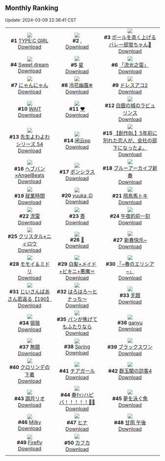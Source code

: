 ## Monthly Ranking
Update: 2024-03-09 22:38:41 CST

|      |      |      |
| :----: | :----: | :----: |
| ![](https://i.pixiv.re/c/240x480/img-master/img/2024/02/10/00/00/06/115906406_p0_master1200.jpg)<br>**#1** [TYPE:C GIRL](https://www.pixiv.net/artworks/115906406)<br>[Download](https://i.pixiv.re/img-original/img/2024/02/10/00/00/06/115906406_p0.jpg) | ![](https://i.pixiv.re/c/240x480/img-master/img/2024/02/10/00/00/25/115906527_p0_master1200.jpg)<br>**#2** [.](https://www.pixiv.net/artworks/115906527)<br>[Download](https://i.pixiv.re/img-original/img/2024/02/10/00/00/25/115906527_p0.jpg) | ![](https://i.pixiv.re/c/240x480/img-master/img/2024/02/10/18/13/08/115926958_p0_master1200.jpg)<br>**#3** [ボールを高く上げるバレー部蛍ちゃん🏐](https://www.pixiv.net/artworks/115926958)<br>[Download](https://i.pixiv.re/img-original/img/2024/02/10/18/13/08/115926958_p0.jpg) |
| ![](https://i.pixiv.re/c/240x480/img-master/img/2024/02/11/06/12/16/115940705_p0_master1200.jpg)<br>**#4** [Sweet dream](https://www.pixiv.net/artworks/115940705)<br>[Download](https://i.pixiv.re/img-original/img/2024/02/11/06/12/16/115940705_p0.png) | ![](https://i.pixiv.re/c/240x480/img-master/img/2024/02/10/19/09/12/115928533_p0_master1200.jpg)<br>**#5** [星](https://www.pixiv.net/artworks/115928533)<br>[Download](https://i.pixiv.re/img-original/img/2024/02/10/19/09/12/115928533_p0.jpg) | ![](https://i.pixiv.re/c/240x480/img-master/img/2024/02/08/13/21/47/115864464_p0_master1200.jpg)<br>**#6** [「流光之萤」](https://www.pixiv.net/artworks/115864464)<br>[Download](https://i.pixiv.re/img-original/img/2024/02/08/13/21/47/115864464_p0.jpg) |
| ![](https://i.pixiv.re/c/240x480/img-master/img/2024/02/10/14/06/16/115921253_p0_master1200.jpg)<br>**#7** [にゃんにゃん](https://www.pixiv.net/artworks/115921253)<br>[Download](https://i.pixiv.re/img-original/img/2024/02/10/14/06/16/115921253_p0.png) | ![](https://i.pixiv.re/c/240x480/img-master/img/2024/02/10/01/01/56/115908961_p0_master1200.jpg)<br>**#8** [冷花幽露❄](https://www.pixiv.net/artworks/115908961)<br>[Download](https://i.pixiv.re/img-original/img/2024/02/10/01/01/56/115908961_p0.jpg) | ![](https://i.pixiv.re/c/240x480/img-master/img/2024/02/10/00/08/16/115907169_p0_master1200.jpg)<br>**#9** [ドレスアコ2](https://www.pixiv.net/artworks/115907169)<br>[Download](https://i.pixiv.re/img-original/img/2024/02/10/00/08/16/115907169_p0.jpg) |
| ![](https://i.pixiv.re/c/240x480/img-master/img/2024/02/08/02/00/00/115855899_p0_master1200.jpg)<br>**#10** [WAIT](https://www.pixiv.net/artworks/115855899)<br>[Download](https://i.pixiv.re/img-original/img/2024/02/08/02/00/00/115855899_p0.png) | ![](https://i.pixiv.re/c/240x480/img-master/img/2024/02/10/09/18/12/115916001_p0_master1200.jpg)<br>**#11** [❤️](https://www.pixiv.net/artworks/115916001)<br>[Download](https://i.pixiv.re/img-original/img/2024/02/10/09/18/12/115916001_p0.jpg) | ![](https://i.pixiv.re/c/240x480/img-master/img/2024/02/10/00/12/09/115907318_p0_master1200.jpg)<br>**#12** [白銀の城のラビュリンス](https://www.pixiv.net/artworks/115907318)<br>[Download](https://i.pixiv.re/img-original/img/2024/02/10/00/12/09/115907318_p0.jpg) |
| ![](https://i.pixiv.re/c/240x480/img-master/img/2024/02/10/08/43/59/115915470_p0_master1200.jpg)<br>**#13** [先生よわよわシリーズ 54](https://www.pixiv.net/artworks/115915470)<br>[Download](https://i.pixiv.re/img-original/img/2024/02/10/08/43/59/115915470_p0.jpg) | ![](https://i.pixiv.re/c/240x480/img-master/img/2024/02/12/13/03/27/115983357_p0_master1200.jpg)<br>**#14** [闲云pp](https://www.pixiv.net/artworks/115983357)<br>[Download](https://i.pixiv.re/img-original/img/2024/02/12/13/03/27/115983357_p0.jpg) | ![](https://i.pixiv.re/c/240x480/img-master/img/2024/02/11/12/06/43/115918942_p0_master1200.jpg)<br>**#15** [【創作BL】5年前に別れた恋人が、会社の部下になったよ。](https://www.pixiv.net/artworks/115918942)<br>[Download](https://i.pixiv.re/img-original/img/2024/02/11/12/06/43/115918942_p0.jpg) |
| ![](https://i.pixiv.re/c/240x480/img-master/img/2024/02/10/12/03/25/115919026_p0_master1200.jpg)<br>**#16** [ヘブバン×AngelBeats](https://www.pixiv.net/artworks/115919026)<br>[Download](https://i.pixiv.re/img-original/img/2024/02/10/12/03/25/115919026_p0.jpg) | ![](https://i.pixiv.re/c/240x480/img-master/img/2024/02/10/17/02/48/115925095_p0_master1200.jpg)<br>**#17** [ポンシラス](https://www.pixiv.net/artworks/115925095)<br>[Download](https://i.pixiv.re/img-original/img/2024/02/10/17/02/48/115925095_p0.jpg) | ![](https://i.pixiv.re/c/240x480/img-master/img/2024/02/10/12/22/43/115919376_p0_master1200.jpg)<br>**#18** [ブルーアーカイブ新春](https://www.pixiv.net/artworks/115919376)<br>[Download](https://i.pixiv.re/img-original/img/2024/02/10/12/22/43/115919376_p0.jpg) |
| ![](https://i.pixiv.re/c/240x480/img-master/img/2024/02/10/17/59/47/115926478_p0_master1200.jpg)<br>**#19** [就業時間](https://www.pixiv.net/artworks/115926478)<br>[Download](https://i.pixiv.re/img-original/img/2024/02/10/17/59/47/115926478_p0.jpg) | ![](https://i.pixiv.re/c/240x480/img-master/img/2024/02/10/10/22/38/115917033_p0_master1200.jpg)<br>**#20** [yuuka :D](https://www.pixiv.net/artworks/115917033)<br>[Download](https://i.pixiv.re/img-original/img/2024/02/10/10/22/38/115917033_p0.jpg) | ![](https://i.pixiv.re/c/240x480/img-master/img/2024/02/08/00/00/55/115852716_p0_master1200.jpg)<br>**#21** [飛鳥馬トキ](https://www.pixiv.net/artworks/115852716)<br>[Download](https://i.pixiv.re/img-original/img/2024/02/08/00/00/55/115852716_p0.jpg) |
| ![](https://i.pixiv.re/c/240x480/img-master/img/2024/02/08/01/12/51/115854927_p0_master1200.jpg)<br>**#22** [流萤](https://www.pixiv.net/artworks/115854927)<br>[Download](https://i.pixiv.re/img-original/img/2024/02/08/01/12/51/115854927_p0.jpg) | ![](https://i.pixiv.re/c/240x480/img-master/img/2024/02/10/13/54/17/115916076_p0_master1200.jpg)<br>**#23** [黍](https://www.pixiv.net/artworks/115916076)<br>[Download](https://i.pixiv.re/img-original/img/2024/02/10/13/54/17/115916076_p0.png) | ![](https://i.pixiv.re/c/240x480/img-master/img/2024/02/11/13/39/30/115952605_p0_master1200.jpg)<br>**#24** [午夜的前一刻](https://www.pixiv.net/artworks/115952605)<br>[Download](https://i.pixiv.re/img-original/img/2024/02/11/13/39/30/115952605_p0.jpg) |
| ![](https://i.pixiv.re/c/240x480/img-master/img/2024/02/10/00/12/55/115907348_p0_master1200.jpg)<br>**#25** [クリスタル×ニィロウ](https://www.pixiv.net/artworks/115907348)<br>[Download](https://i.pixiv.re/img-original/img/2024/02/10/00/12/55/115907348_p0.png) | ![](https://i.pixiv.re/c/240x480/img-master/img/2024/02/11/06/27/36/115945063_p0_master1200.jpg)<br>**#26** [🐚](https://www.pixiv.net/artworks/115945063)<br>[Download](https://i.pixiv.re/img-original/img/2024/02/11/06/27/36/115945063_p0.png) | ![](https://i.pixiv.re/c/240x480/img-master/img/2024/02/09/18/07/01/115895910_p0_master1200.jpg)<br>**#27** [新春快乐~](https://www.pixiv.net/artworks/115895910)<br>[Download](https://i.pixiv.re/img-original/img/2024/02/09/18/07/01/115895910_p0.jpg) |
| ![](https://i.pixiv.re/c/240x480/img-master/img/2024/02/10/11/46/16/115918536_p0_master1200.jpg)<br>**#28** [モモイ＆ミドリ](https://www.pixiv.net/artworks/115918536)<br>[Download](https://i.pixiv.re/img-original/img/2024/02/10/11/46/16/115918536_p0.jpg) | ![](https://i.pixiv.re/c/240x480/img-master/img/2024/02/10/12/41/27/115919714_p0_master1200.jpg)<br>**#29** [白髪+メイド+ビキニ+悪魔＝](https://www.pixiv.net/artworks/115919714)<br>[Download](https://i.pixiv.re/img-original/img/2024/02/10/12/41/27/115919714_p0.jpg) | ![](https://i.pixiv.re/c/240x480/img-master/img/2024/02/10/12/23/47/115919389_p0_master1200.jpg)<br>**#30** [「~春のエリシア~」](https://www.pixiv.net/artworks/115919389)<br>[Download](https://i.pixiv.re/img-original/img/2024/02/10/12/23/47/115919389_p0.jpg) |
| ![](https://i.pixiv.re/c/240x480/img-master/img/2024/02/10/11/11/57/115917788_p0_master1200.jpg)<br>**#31** [じいさんばあさん若返る【190】](https://www.pixiv.net/artworks/115917788)<br>[Download](https://i.pixiv.re/img-original/img/2024/02/10/11/11/57/115917788_p0.jpg) | ![](https://i.pixiv.re/c/240x480/img-master/img/2024/02/10/23/28/31/115936894_p0_master1200.jpg)<br>**#32** [はろはろ～ヒナっち～](https://www.pixiv.net/artworks/115936894)<br>[Download](https://i.pixiv.re/img-original/img/2024/02/10/23/28/31/115936894_p0.jpg) | ![](https://i.pixiv.re/c/240x480/img-master/img/2024/02/08/12/00/58/115863152_p0_master1200.jpg)<br>**#33** [无题](https://www.pixiv.net/artworks/115863152)<br>[Download](https://i.pixiv.re/img-original/img/2024/02/08/12/00/58/115863152_p0.png) |
| ![](https://i.pixiv.re/c/240x480/img-master/img/2024/02/10/03/36/19/115911982_p0_master1200.jpg)<br>**#34** [银狼](https://www.pixiv.net/artworks/115911982)<br>[Download](https://i.pixiv.re/img-original/img/2024/02/10/03/36/19/115911982_p0.jpg) | ![](https://i.pixiv.re/c/240x480/img-master/img/2024/02/10/00/04/41/115907026_p0_master1200.jpg)<br>**#35** [パンが焦げてもふたりなら](https://www.pixiv.net/artworks/115907026)<br>[Download](https://i.pixiv.re/img-original/img/2024/02/10/00/04/41/115907026_p0.jpg) | ![](https://i.pixiv.re/c/240x480/img-master/img/2024/02/11/19/24/31/115960851_p0_master1200.jpg)<br>**#36** [ganyu](https://www.pixiv.net/artworks/115960851)<br>[Download](https://i.pixiv.re/img-original/img/2024/02/11/19/24/31/115960851_p0.jpg) |
| ![](https://i.pixiv.re/c/240x480/img-master/img/2024/02/11/18/30/46/115959359_p0_master1200.jpg)<br>**#37** [無題](https://www.pixiv.net/artworks/115959359)<br>[Download](https://i.pixiv.re/img-original/img/2024/02/11/18/30/46/115959359_p0.jpg) | ![](https://i.pixiv.re/c/240x480/img-master/img/2024/02/08/03/29/43/115855194_p0_master1200.jpg)<br>**#38** [Spring](https://www.pixiv.net/artworks/115855194)<br>[Download](https://i.pixiv.re/img-original/img/2024/02/08/03/29/43/115855194_p0.png) | ![](https://i.pixiv.re/c/240x480/img-master/img/2024/02/11/17/34/37/115957829_p0_master1200.jpg)<br>**#39** [ブラックスワン](https://www.pixiv.net/artworks/115957829)<br>[Download](https://i.pixiv.re/img-original/img/2024/02/11/17/34/37/115957829_p0.png) |
| ![](https://i.pixiv.re/c/240x480/img-master/img/2024/02/12/19/45/11/115992878_p0_master1200.jpg)<br>**#40** [クロリンデの下着](https://www.pixiv.net/artworks/115992878)<br>[Download](https://i.pixiv.re/img-original/img/2024/02/12/19/45/11/115992878_p0.png) | ![](https://i.pixiv.re/c/240x480/img-master/img/2024/02/08/15/02/43/115865927_p0_master1200.jpg)<br>**#41** [チアガール](https://www.pixiv.net/artworks/115865927)<br>[Download](https://i.pixiv.re/img-original/img/2024/02/08/15/02/43/115865927_p0.png) | ![](https://i.pixiv.re/c/240x480/img-master/img/2024/02/09/00/10/59/115879931_p0_master1200.jpg)<br>**#42** [群玉閣の訪客4](https://www.pixiv.net/artworks/115879931)<br>[Download](https://i.pixiv.re/img-original/img/2024/02/09/00/10/59/115879931_p0.jpg) |
| ![](https://i.pixiv.re/c/240x480/img-master/img/2024/02/08/00/00/23/115852634_p0_master1200.jpg)<br>**#43** [調月リオ](https://www.pixiv.net/artworks/115852634)<br>[Download](https://i.pixiv.re/img-original/img/2024/02/08/00/00/23/115852634_p0.jpg) | ![](https://i.pixiv.re/c/240x480/img-master/img/2024/02/10/03/09/52/115911580_p0_master1200.jpg)<br>**#44** [奏ﾁｬﾝハピバ！！！！！🎂🎉](https://www.pixiv.net/artworks/115911580)<br>[Download](https://i.pixiv.re/img-original/img/2024/02/10/03/09/52/115911580_p0.jpg) | ![](https://i.pixiv.re/c/240x480/img-master/img/2024/02/09/18/39/42/115896646_p0_master1200.jpg)<br>**#45** [夢を泳ぐ魚](https://www.pixiv.net/artworks/115896646)<br>[Download](https://i.pixiv.re/img-original/img/2024/02/09/18/39/42/115896646_p0.jpg) |
| ![](https://i.pixiv.re/c/240x480/img-master/img/2024/02/10/00/17/35/115907525_p0_master1200.jpg)<br>**#46** [Milky](https://www.pixiv.net/artworks/115907525)<br>[Download](https://i.pixiv.re/img-original/img/2024/02/10/00/17/35/115907525_p0.jpg) | ![](https://i.pixiv.re/c/240x480/img-master/img/2024/02/09/00/00/24/115879391_p0_master1200.jpg)<br>**#47** [ヒナ](https://www.pixiv.net/artworks/115879391)<br>[Download](https://i.pixiv.re/img-original/img/2024/02/09/00/00/24/115879391_p0.png) | ![](https://i.pixiv.re/c/240x480/img-master/img/2024/02/09/16/26/11/115893736_p0_master1200.jpg)<br>**#48** [甘雨 午後](https://www.pixiv.net/artworks/115893736)<br>[Download](https://i.pixiv.re/img-original/img/2024/02/09/16/26/11/115893736_p0.jpg) |
| ![](https://i.pixiv.re/c/240x480/img-master/img/2024/02/08/22/46/02/115876989_p0_master1200.jpg)<br>**#49** [Firefly](https://www.pixiv.net/artworks/115876989)<br>[Download](https://i.pixiv.re/img-original/img/2024/02/08/22/46/02/115876989_p0.png) | ![](https://i.pixiv.re/c/240x480/img-master/img/2024/02/11/08/00/03/115946156_p0_master1200.jpg)<br>**#50** [カフカ](https://www.pixiv.net/artworks/115946156)<br>[Download](https://i.pixiv.re/img-original/img/2024/02/11/08/00/03/115946156_p0.jpg) |
|      |
